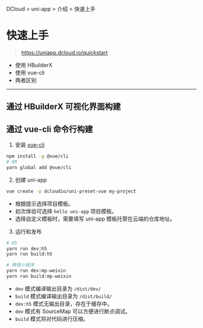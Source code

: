 DCloud > uni-app > 介绍 > 快速上手

# 快速上手

> <https://uniapp.dcloud.io/quickstart>

- 使用 HBuilderX
- 使用 vue-cli
- 两者区别

---

## 通过 HBuilderX 可视化界面构建

## 通过 vue-cli 命令行构建

1. 安装 [vue-cli](https://cli.vuejs.org/zh/guide/installation.html)

  ```sh
  npm install -g @vue/cli
  # OR
  yarn global add @vue/cli
  ```

2. 创建 uni-app

  ```sh
  vue create -p dcloudio/uni-preset-vue my-project
  ```

  - 根据提示选择项目模板。
  - 初次体验可选择 `hello uni-app` 项目模板。
  - 选择自定义模板时，需要填写 uni-app 模板托管在云端的仓库地址。

3. 运行和发布

  ```sh
  # H5
  yarn run dev:h5
  yarn run build:h5

  # 微信小程序
  yarn run dev:mp-weixin
  yarn run build:mp-weixin
  ```

  - `dev` 模式编译输出目录为 `/dist/dev/`
  - `build` 模式编译输出目录为 `/dist/build/`
  - `dev:h5` 模式无输出目录，存在于缓存中。
  - `dev` 模式有 SourceMap 可以方便进行断点调试。
  - `build` 模式将对代码进行压缩。
  